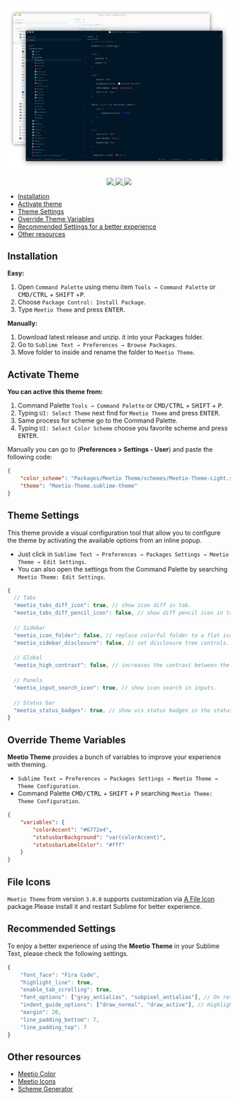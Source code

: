 <p align="center">
    <img width="960px" src="./assets/screen.png">
</p>

<p align="center">
    <a href="https://github.com/meetio-theme/sublime-meetio-theme/releases" title="GitHub tag">
        <img src="https://img.shields.io/github/release/meetio-theme/sublime-meetio-theme.svg?style=for-the-badge"/>
    </a>
    <a href="" title="Sublime Version">
        <img src="https://img.shields.io/badge/built_for_sublimetext-3179-e79330?style=for-the-badge&logo=sublime-text"/>
    </a>
    <a href="https://packagecontrol.io/packages/Meetio%20Theme" title="Package Control">
        <img src="https://img.shields.io/packagecontrol/dt/Meetio%20Theme?style=for-the-badge"/>
    </a>
</p>

-   [Installation](#installation)
-   [Activate theme](#activate-theme)
-   [Theme Settings](#theme-settings)
-   [Override Theme Variables](#override-theme-variables)
-   [Recommended Settings for a better experience](#recommended-settings)
-   [Other resources](#other-resources)

## Installation

**Easy:**

1. Open `Command Palette` using menu item `Tools → Command Palette` or <kbd>CMD/CTRL</kbd> + <kbd>SHIFT</kbd> +<kbd>P</kbd>.
2. Choose `Package Control: Install Package`.
3. Type `Meetio Theme` and press <kbd>ENTER</kbd>.

**Manually:**

1. Download latest release and unzip. it into your Packages folder.
2. Go to `Sublime Text → Preferences → Browse Packages`.
3. Move folder to inside and rename the folder to `Meetio Theme`.

## Activate Theme

**You can active this theme from:**

1. Command Palette `Tools → Command Palette` or <kbd>CMD/CTRL</kbd> + <kbd>SHIFT</kbd> + <kbd>P</kbd>.
2. Typing `UI: Select Theme` next find for `Meetio Theme` and press <kbd>ENTER</kbd>.
3. Same process for scheme go to the Command Palette.
4. Typing `UI: Select Color Scheme` choose you favorite scheme and press <kbd>ENTER</kbd>.

Manually you can go to (**Preferences > Settings - User**) and paste the following code:

```json
{
    "color_scheme": "Packages/Meetio Theme/schemes/Meetio-Theme-Light.sublime-color-scheme",
    "theme": "Meetio-Theme.sublime-theme"
}
```

## Theme Settings

This theme provide a visual configuration tool that allow you to configure the theme by activating the available options from an inline popup.

-   Just click in `Sublime Text → Preferences → Packages Settings → Meetio Theme → Edit Settings`.
-   You can also open the settings from the Command Palette by searching `Meetio Theme: Edit Settings`.

```js
{
  // Tabs
  "meetio_tabs_diff_icon": true, // show icon diff in tab.
  "meetio_tabs_diff_pencil_icon": false, // show diff pencil icon in tab.

  // Sidebar
  "meetio_icon_folder": false, // replace colorful folder to a flat icon folder.
  "meetio_sidebar_disclosure": false, // set disclosure tree controls.

  // Global
  "meetio_high_contrast": false, // increases the contrast between the editor.

  // Panels
  "meetio_input_search_icon": true, // show icon search in inputs.

  // Status bar
  "meetio_status_badges": true, // show vcs status badges in the status bar.
}
```

## Override Theme Variables

**Meetio Theme** provides a bunch of variables to improve your experience with theming.

-   `Sublime Text → Preferences → Packages Settings → Meetio Theme → Theme Configuration`.
-   Command Palette <kbd>CMD/CTRL</kbd> + <kbd>SHIFT</kbd> + <kbd>P</kbd> searching `Meetio Theme: Theme Configuration`.

```json
{
    "variables": {
        "colorAccent": "#6772e4",
        "statusbarBackground": "var(colorAccent)",
        "statusbarLabelColor": "#fff"
    }
}
```

## File Icons

`Meetio Theme` from version `3.0.0` supports customization via [A File Icon](https://github.com/SublimeText/AFileIcon) package.Please install it and restart Sublime for better experience.

## Recommended Settings

To enjoy a better experience of using the **Meetio Theme** in your Sublime Text, please check the following settings.

```js
{
    "font_face": "Fira Code",
    "highlight_line": true,
    "enable_tab_scrolling": true,
    "font_options": ["gray_antialias", "subpixel_antialias"], // On retina Mac & Windows
    "indent_guide_options": ["draw_normal", "draw_active"], // Highlight active indent
    "margin": 20,
    "line_padding_bottom": 7,
    "line_padding_top": 7
}
```

## Other resources

-   [Meetio Color](https://github.com/meetio-theme/meetio-colors)
-   [Meetio Icons](https://github.com/meetio-theme/meetio-icons)
-   [Scheme Generator](https://github.com/meetio-theme/scheme-generator)
